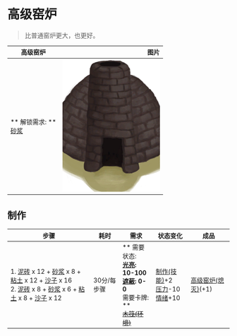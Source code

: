 # 高级窑炉  
> 比普通窑炉更大，也更好。  
  
  高级窑炉  |   图片   
 ----  |  ----:   
 ** 解锁需求: **<br>[砂浆](Mortar.md)  |  <img decoding="async" src="Sprite/AdvancedKiln.png" href="a.md" style="max-width:300px;max-height:300px;">   
  
## 制作  
步骤  |  耗时  |  需求  |  状态变化  |  成品  
----  |  ----  |  ----  |  ----  |  ----  
1. [泥砖](MudBrick.md) x 12 + [砂浆](Mortar.md) x 8 + [粘土](Clay.md) x 12 + [沙子](Sand.md) x 16<br>2. [泥砖](MudBrick.md) x 8 + [砂浆](Mortar.md) x 6 + [粘土](Clay.md) x 8 + [沙子](Sand.md) x 12  |  30分/每步骤  |  ** 需要状态: **<br>[光亮](Light.md): 10-100<br>[遮蔽](Sheltered.md): 0-0<br>** 需要卡牌: **<br>~~[木筏(环境)](Env_Raft.md)~~  |  [制作(技能)](Skill_Crafting.md)+2<br>[压力](Stress.md)-10<br>[情绪](Morale.md)+10  |  [高级窑炉(熄灭)](KilnAdvancedExtinguished.md)(+1)  
